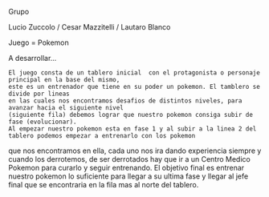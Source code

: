 Grupo

Lucio Zuccolo / Cesar Mazzitelli / Lautaro Blanco

Juego = Pokemon

A desarrollar...

	El juego consta de un tablero inicial  con el protagonista o personaje principal en la base del mismo, 
	este es un entrenador que tiene en su poder un pokemon. El tamblero se divide por lineas 
	en las cuales nos encontramos desafios de distintos niveles, para avanzar hacia el siguiente nivel 
	(siguiente fila) debemos lograr que nuestro pokemon consiga subir de fase (evolucionar).
	Al empezar nuestro pokemon esta en fase 1 y al subir a la linea 2 del tablero podemos empezar a entrenarlo con los pokemon
que nos encontramos en ella, cada uno nos ira dando experiencia siempre y cuando los derrotemos, de ser derrotados hay que ir a 
un Centro Medico Pokemon para curarlo y seguir entrenando.
	El objetivo final es entrenar nuestro pokemon lo suficiente para llegar a su ultima fase y llegar al jefe final que se encontraria
en la fila mas al norte del tablero.